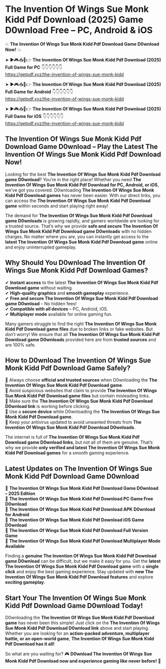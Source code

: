 # The Invention Of Wings Sue Monk Kidd Pdf Download (2025) Game D0wnload Free – PC, Android & iOS

💥 **The Invention Of Wings Sue Monk Kidd Pdf Download Game D0wnload Now!** 💥  

➤ ►🎮📥📱👉 **The Invention Of Wings Sue Monk Kidd Pdf Download (2025) Full Game for PC** 👇👇👇👇👇👇  
https://getpdf.xyz/the-invention-of-wings-sue-monk-kidd  

➤ ►🎮📥📱👉 **The Invention Of Wings Sue Monk Kidd Pdf Download (2025) Full Game for Android** 👇👇👇👇👇👇  
https://getpdf.xyz/the-invention-of-wings-sue-monk-kidd  

➤ ►🎮📥📱👉 **The Invention Of Wings Sue Monk Kidd Pdf Download (2025) Full Game for iOS** 👇👇👇👇👇👇  
https://getpdf.xyz/the-invention-of-wings-sue-monk-kidd  

## The Invention Of Wings Sue Monk Kidd Pdf Download Game D0wnload – Play the Latest The Invention Of Wings Sue Monk Kidd Pdf Download Now!

Looking for the best **The Invention Of Wings Sue Monk Kidd Pdf Download game D0wnload**? You’re in the right place! Whether you need **The Invention Of Wings Sue Monk Kidd Pdf Download for PC, Android, or iOS**, we’ve got you covered. D0wnloading **The Invention Of Wings Sue Monk Kidd Pdf Download games** has never been easier. With our direct links, you can access the **The Invention Of Wings Sue Monk Kidd Pdf Download game** within seconds and start playing right away!  

The demand for **The Invention Of Wings Sue Monk Kidd Pdf Download game D0wnloads** is growing rapidly, and gamers worldwide are looking for a trusted source. That’s why we provide **safe and secure The Invention Of Wings Sue Monk Kidd Pdf Download game D0wnloads** with no hidden charges. No matter where you are, you can instantly get access to the **latest The Invention Of Wings Sue Monk Kidd Pdf Download game** online and enjoy uninterrupted gameplay.  

## **Why Should You D0wnload The Invention Of Wings Sue Monk Kidd Pdf Download Games?**  

✔ **Instant access** to the latest **The Invention Of Wings Sue Monk Kidd Pdf Download game** without waiting.  
✔ **High-quality graphics** and **smooth gameplay** experience.  
✔ **Free and secure The Invention Of Wings Sue Monk Kidd Pdf Download game D0wnload** – No hidden fees!  
✔ **Compatible with all devices** – PC, Android, iOS.  
✔ **Multiplayer mode** available for online gaming fun.  

Many gamers struggle to find the right **The Invention Of Wings Sue Monk Kidd Pdf Download game files** due to broken links or fake websites. But don’t worry! We ensure that all **The Invention Of Wings Sue Monk Kidd Pdf Download game D0wnloads** provided here are from **trusted sources** and are 100% safe.  

## **How to D0wnload The Invention Of Wings Sue Monk Kidd Pdf Download Game Safely?**  

📌 Always choose **official and trusted sources** when D0wnloading the **The Invention Of Wings Sue Monk Kidd Pdf Download game**.  
📌 Avoid suspicious websites that claim to provide **The Invention Of Wings Sue Monk Kidd Pdf Download game files** but contain misleading links.  
📌 Make sure the **The Invention Of Wings Sue Monk Kidd Pdf Download D0wnload link** is working before clicking.  
📌 Use a **secure device** while D0wnloading the **The Invention Of Wings Sue Monk Kidd Pdf Download game**.  
📌 Keep your antivirus updated to avoid unwanted threats from **The Invention Of Wings Sue Monk Kidd Pdf Download D0wnloads**.  

The internet is full of **The Invention Of Wings Sue Monk Kidd Pdf Download game D0wnload links**, but not all of them are genuine. That’s why we provide **only verified and latest The Invention Of Wings Sue Monk Kidd Pdf Download games** for a smooth gaming experience.  

## **Latest Updates on The Invention Of Wings Sue Monk Kidd Pdf Download Game D0wnload**  

🔹 **The Invention Of Wings Sue Monk Kidd Pdf Download Game D0wnload – 2025 Edition**  
🔹 **The Invention Of Wings Sue Monk Kidd Pdf Download PC Game Free D0wnload**  
🔹 **The Invention Of Wings Sue Monk Kidd Pdf Download APK D0wnload for Android**  
🔹 **The Invention Of Wings Sue Monk Kidd Pdf Download iOS Game D0wnload**  
🔹 **The Invention Of Wings Sue Monk Kidd Pdf Download Full Version Game**  
🔹 **The Invention Of Wings Sue Monk Kidd Pdf Download Multiplayer Mode Available**  

Finding a **genuine The Invention Of Wings Sue Monk Kidd Pdf Download game D0wnload** can be difficult, but we make it easy for you. Get the **latest The Invention Of Wings Sue Monk Kidd Pdf Download game** with a **single click** and enjoy the best gaming experience. Stay updated with **new The Invention Of Wings Sue Monk Kidd Pdf Download features** and explore **exciting gameplay**.  

## **Start Your The Invention Of Wings Sue Monk Kidd Pdf Download Game D0wnload Today!**  

D0wnloading the **The Invention Of Wings Sue Monk Kidd Pdf Download game** has never been this simple! Just click on the **The Invention Of Wings Sue Monk Kidd Pdf Download D0wnload link** above and start playing. Whether you are looking for an **action-packed adventure, multiplayer battle, or an open-world game**, **The Invention Of Wings Sue Monk Kidd Pdf Download has it all!**  

So what are you waiting for? 🎮 **D0wnload The Invention Of Wings Sue Monk Kidd Pdf Download now and experience gaming like never before!** 🚀  
